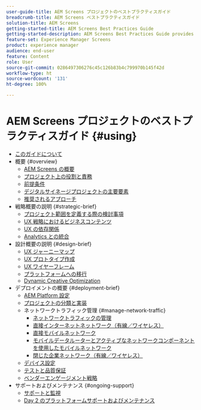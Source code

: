 ```yaml
---
user-guide-title: AEM Screens プロジェクトのベストプラクティスガイド
breadcrumb-title: AEM Screens ベストプラクティスガイド
solution-title: AEM Screens
getting-started-title: AEM Screens Best Practices Guide
getting-started-description: AEM Screens Best Practices Guide provides guidance on how to successfully plan and execute an AEM Screens project.
feature-set: Experience Manager Screens
product: experience manager
audience: end-user
feature: Content
role: User
source-git-commit: 0286497306276c45c126b83b4c799970b145f42d
workflow-type: ht
source-wordcount: '131'
ht-degree: 100%

---
```



# AEM Screens プロジェクトのベストプラクティスガイド {#using}

+ [このガイドについて](about-guide.md)
+ 概要 {#overview}
   + [AEM Screens の概要](introduction.md)
   + [プロジェクト上の役割と責務](roles-responsibilities.md)
   + [前提条件](pre-requisites.md)
   + [デジタルサイネージプロジェクトの主要要素](getting-started-digital-signage.md)
   + [推奨されるアプローチ](recommended-approach.md)
+ 戦略概要の説明 {#strategic-brief}
   + [プロジェクト範囲を定義する際の検討事項](pre-sales-considerations.md)
   + [UX 戦略におけるビジネスコンテンツ](business-content-strategy.md)
   + [UX の依存関係](ux-dependencies.md)
   + [Analytics との統合](analytics.md)
+ 設計概要の説明 {#design-brief}
   + [UX ジャーニーマップ](journey-map.md)
   + [UX プロトタイプ作成](prototypes.md)
   + [UX ワイヤーフレーム](wireframes.md)
   + [プラットフォームへの移行](transition-platform.md)
   + [Dynamic Creative Optimization](dynamic-creative-optimizations.md)
+ デプロイメントの概要 {#deployment-brief}
   + [AEM Platform 設定](aem-platform-configurations.md)
   + [プロジェクトの分類と実装](project-taxonomy-implementation.md)
   + ネットワークトラフィック管理 {#manage-network-traffic}
      + [ネットワークトラフィックの管理](/help/using/managing-network-traffic.md)
      + [直接インターネットネットワーク（有線／ワイヤレス）](/help/using/direct-internet-network.md)
      + [直接モバイルネットワーク](/help/using/mobile-network.md)
      + [モバイルデータルーターとアクティブなネットワークコンポーネントを使用したモバイルネットワーク](/help/using/mobile-network-router.md)
      + [閉じた企業ネットワーク（有線／ワイヤレス）](/help/using/enclosed-corporate-network.md)
   + [デバイス設定](device-configurations.md)
   + [テストと品質保証](testing-quality-assurance.md)
   + [ベンダーエンゲージメント戦略](vendor-engagement.md)
+ サポートおよびメンテナンス {#ongoing-support}
   + [サポートと監視](support-monitoring.md)
   + [Day 2 のプラットフォームサポートおよびメンテナンス](day-two-support-maintenance.md)
